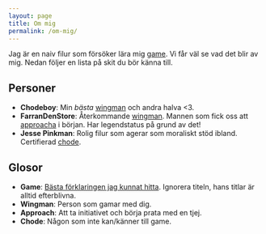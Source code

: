 ```yaml
---
layout: page
title: Om mig
permalink: /om-mig/
---
```


Jag är en naiv filur som försöker lära mig [game](https://www.youtube.com/watch?v=w65qBE-5fWg). Vi får väl se vad det blir av mig. Nedan följer en lista på skit du bör känna till.

## Personer
- **Chodeboy**: Min *bästa* [wingman](#wingman) och andra halva <3.
- **FarranDenStore**: Återkommande [wingman](#wingman). Mannen som fick oss att [approacha](#approach) i början. Har legendstatus på grund av det!
- **Jesse Pinkman**: Rolig filur som agerar som moraliskt stöd ibland. Certifierad [chode](#chode).


## Glosor
- **Game**: [Bästa förklaringen jag kunnat hitta](https://www.youtube.com/v/zGHigJmPac). Ignorera titeln, hans titlar är alltid efterblivna.
- <a name="wingman"></a>**Wingman**: Person som gamar med dig.
- <a name="approach"></a>**Approach**: Att ta initiativet och börja prata med en tjej.
- <a name="chode"></a>**Chode**: Någon som inte kan/känner till game.
